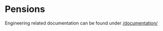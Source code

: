 # Pensions

Engineering related documentation can be found under [/documentation/](/documentation/)
